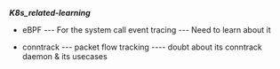 ***K8s_related-learning***
- eBPF --- For the system call event tracing --- Need to learn about it 

- conntrack --- packet flow tracking ---- doubt about its conntrack daemon & its usecases 
